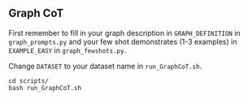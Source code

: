## Graph CoT

First remember to fill in your graph description in ``GRAPH_DEFINITION`` in ``graph_prompts.py`` and your few shot demonstrates (1-3 examples) in ``EXAMPLE_EASY`` in ``graph_fewshots.py``.

Change ``DATASET`` to your dataset name in ``run_GraphCoT.sh``.

```
cd scripts/
bash run_GraphCoT.sh
```
